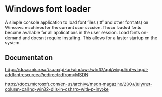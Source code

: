 # Windows font loader

A simple console application to load font files (.tff and other formats) on Windows machines for the current user session.
Those loaded fonts become available for all applications in the user session.
Load fonts on-demand and doesn't require installing. This allows for a faster startup on the system.

## Documentation

https://docs.microsoft.com/pt-br/windows/win32/api/wingdi/nf-wingdi-addfontresourcea?redirectedfrom=MSDN

https://docs.microsoft.com/en-us/archive/msdn-magazine/2003/july/net-column-calling-win32-dlls-in-csharp-with-p-invoke